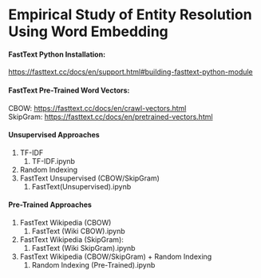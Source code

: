 # Empirical Study of Entity Resolution Using Word Embedding

#### FastText Python Installation:
https://fasttext.cc/docs/en/support.html#building-fasttext-python-module

#### FastText Pre-Trained Word Vectors:
CBOW: https://fasttext.cc/docs/en/crawl-vectors.html  
SkipGram: https://fasttext.cc/docs/en/pretrained-vectors.html  


#### Unsupervised Approaches
1. TF-IDF
    1. TF-IDF.ipynb
2. Random Indexing
3. FastText Unsupervised (CBOW/SkipGram)
    1. FastText(Unsupervised).ipynb

#### Pre-Trained Approaches
1. FastText Wikipedia (CBOW)
    1. FastText (Wiki CBOW).ipynb
2. FastText Wikipedia (SkipGram):
    1. FastText (Wiki SkipGram).ipynb
3. FastText Wikipedia (CBOW/SkipGram) + Random Indexing
    1. Random Indexing (Pre-Trained).ipynb
